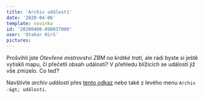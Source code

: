 ```yaml
---
title: 'Archiv událostí'
date: '2020-04-06'
template: novinka
id: '20200406-090037000'
user: 'Otakar Hirš'
pictures:
---
```

Prošvihli jste *Otevřené mistrovství ZBM na krátké trati*, ale rádi byste si ještě vytiskli mapu, či přečetli obsah události? V přehledu blížících se událostí již vše zmizelo. Co teď?

Navštivte *archiv událostí* přes [tento odkaz](https://zabiny.club/archiv/akce) nebo také z levého menu `Archiv -&gt; události`.
